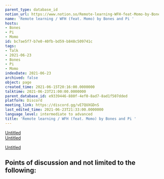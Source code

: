 ```yaml
---
parent_type: database_id
notion_url: https://www.notion.so/Remote-learning-WFH-feat-Momo-by-Bones-and-Pi-bc7ae5f7b7e040fbbd59b848c509741c
name: 'Remote learning / WFH (feat. Momo) by Bones and Pi '
hosts:
- Bones
- Pi
- Momo
id: bc7ae5f7-b7e0-40fb-bd59-b848c509741c
tags:
- Talk
- 2021-06-23
- Bones
- Pi
- Momo
indexDate: 2021-06-23
archived: false
object: page
created_time: 2021-06-15T20:16:00.0000000
talktime: 2021-06-23T21:00:00.0000000
parent_database_id: e9339446-880f-4ef0-8ad7-8ad1f507dded
platform: Discord
meeting_link: https://discord.gg/vE7QUXGDnS
last_edited_time: 2021-06-23T21:33:00.0000000
language_level: intermediate to advanced
title: 'Remote learning / WFH (feat. Momo) by Bones and Pi '
---
```


[Untitled](https://www.notion.so/23f0f26c7f1547c0b08477c0c6f1f461)   
[Untitled](https://www.notion.so/482e61b02b9c4456b2b4fe86bb7544c6)   

[Untitled](https://www.notion.so/60226399bd024bf4bf588586f8013a21)   
## Points of discussion and not limited to the following:

   
   
   
   

   


